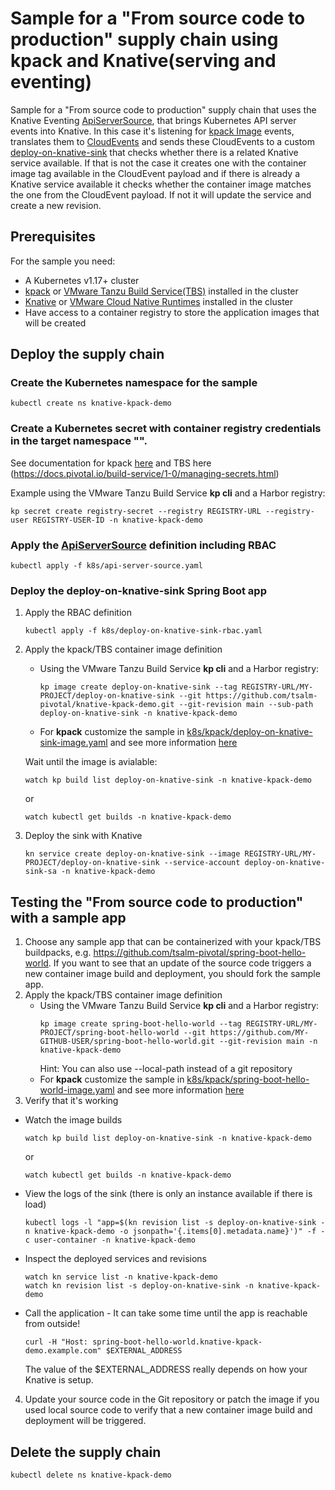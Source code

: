 # Sample for a "From source code to production" supply chain using kpack and Knative(serving and eventing)

Sample for a "From source code to production" supply chain that uses the Knative Eventing [ApiServerSource](https://knative.dev/docs/eventing/sources/apiserversource/), that brings Kubernetes API server events into Knative. In this case it's listening for [kpack Image](https://github.com/pivotal/kpack/blob/master/docs/image.md) events, translates them to [CloudEvents](https://cloudevents.io) and sends these CloudEvents to a custom [deploy-on-knative-sink](deploy-on-knative-sink) that checks whether there is a related Knative service available. If that is not the case it creates one with the container image tag available in the CloudEvent payload and if there is already a Knative service available it checks whether the container image matches the one from the CloudEvent payload. If not it will update the service and create a new revision. 

## Prerequisites
For the sample you need:

- A Kubernetes v1.17+ cluster
- [kpack](https://github.com/pivotal/kpack) or [VMware Tanzu Build Service(TBS)](https://docs.pivotal.io/build-service/1-1/installing.html) installed in the cluster
- [Knative](https://knative.dev/docs/install/) or [VMware Cloud Native Runtimes](https://docs.vmware.com/en/Cloud-Native-Runtimes-for-VMware-Tanzu/0.2/tanzu-cloud-native-runtimes-02/GUID-install.html) installed in the cluster
- Have access to a container registry to store the application images that will be created

## Deploy the supply chain

### Create the Kubernetes namespace for the sample
```
kubectl create ns knative-kpack-demo
```
### Create a Kubernetes secret with container registry credentials in the target namespace "". 
See documentation for kpack [here](https://github.com/pivotal/kpack/blob/master/docs/secrets.md) and TBS here (https://docs.pivotal.io/build-service/1-0/managing-secrets.html)

Example using the VMware Tanzu Build Service **kp cli** and a Harbor registry:
```
kp secret create registry-secret --registry REGISTRY-URL --registry-user REGISTRY-USER-ID -n knative-kpack-demo
```

### Apply the [ApiServerSource](https://knative.dev/docs/eventing/sources/apiserversource/) definition including RBAC
```
kubectl apply -f k8s/api-server-source.yaml
```
### Deploy the deploy-on-knative-sink Spring Boot app
1. Apply the RBAC definition
   ```
   kubectl apply -f k8s/deploy-on-knative-sink-rbac.yaml
   ```
2. Apply the kpack/TBS container image definition
   - Using the VMware Tanzu Build Service **kp cli** and a Harbor registry:
	   ```
	   kp image create deploy-on-knative-sink --tag REGISTRY-URL/MY-PROJECT/deploy-on-knative-sink --git https://github.com/tsalm-pivotal/knative-kpack-demo.git --git-revision main --sub-path deploy-on-knative-sink -n knative-kpack-demo
	   ```
   - For **kpack** customize the sample in [k8s/kpack/deploy-on-knative-sink-image.yaml](k8s/kpack/deploy-on-knative-sink-image.yaml) and see more information [here](https://github.com/pivotal/kpack/blob/master/docs/image.md)

   Wait until the image is avialable:
   ```
   watch kp build list deploy-on-knative-sink -n knative-kpack-demo
   ```
   or 
   ```
   watch kubectl get builds -n knative-kpack-demo
   ```
 3. Deploy the sink with Knative
 	```
 	kn service create deploy-on-knative-sink --image REGISTRY-URL/MY-PROJECT/deploy-on-knative-sink --service-account deploy-on-knative-sink-sa -n knative-kpack-demo
 	```

## Testing the "From source code to production" with a sample app
1. Choose any sample app that can be containerized with your kpack/TBS buildpacks, e.g. https://github.com/tsalm-pivotal/spring-boot-hello-world. If you want to see that an update of the source code triggers a new container image build and deployment, you should fork the sample app.
2. Apply the kpack/TBS container image definition
   - Using the VMware Tanzu Build Service **kp cli** and a Harbor registry:
	   ```
	   kp image create spring-boot-hello-world --tag REGISTRY-URL/MY-PROJECT/spring-boot-hello-world --git https://github.com/MY-GITHUB-USER/spring-boot-hello-world.git --git-revision main -n knative-kpack-demo
	   ```
	 Hint: You can also use --local-path instead of a git repository
   - For **kpack** customize the sample in [k8s/kpack/spring-boot-hello-world-image.yaml](k8s/kpack/spring-boot-hello-world-image.yaml) and see more information [here](https://github.com/pivotal/kpack/blob/master/docs/image.md)
3. Verify that it's working
- Watch the image builds
   ```
   watch kp build list deploy-on-knative-sink -n knative-kpack-demo
   ```
   or 
   ```
   watch kubectl get builds -n knative-kpack-demo
   ```
- View the logs of the sink (there is only an instance available if there is load)
  ```
  kubectl logs -l "app=$(kn revision list -s deploy-on-knative-sink -n knative-kpack-demo -o jsonpath='{.items[0].metadata.name}')" -f -c user-container -n knative-kpack-demo
  ```
- Inspect the deployed services and revisions
  ```
  watch kn service list -n knative-kpack-demo
  watch kn revision list -s deploy-on-knative-sink -n knative-kpack-demo
  ```
- Call the application - It can take some time until the app is reachable from outside!
  ```
  curl -H "Host: spring-boot-hello-world.knative-kpack-demo.example.com" $EXTERNAL_ADDRESS
  ```
  The value of the $EXTERNAL_ADDRESS really depends on how your Knative is setup.
4. Update your source code in the Git repository or patch the image if you used local source code to verify that a new container image build and deployment will be triggered.

## Delete the supply chain
```
kubectl delete ns knative-kpack-demo
```